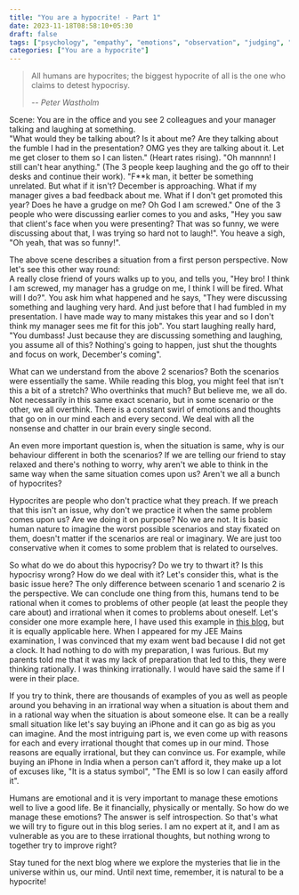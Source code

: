 ```yaml
---
title: "You are a hypocrite! - Part 1"
date: 2023-11-18T08:58:10+05:30
draft: false
tags: ["psychology", "empathy", "emotions", "observation", "judging", "rationality", "hypocrisy"]
categories: ["You are a hypocrite"]
---
```


> All humans are hypocrites; the biggest hypocrite of all is the one who claims to detest hypocrisy.
>
> -- <cite>Peter Wastholm</cite>

Scene: You are in the office and you see 2 colleagues and your manager talking and laughing at something.  
"What would they be talking about? Is it about me? Are they talking about the fumble I had in the presentation? OMG yes they are talking about it. Let me get closer to them so I can listen." (Heart rates rising). "Oh mannnn! I still can't hear anything." (The 3 people keep laughing and the go off to their desks and continue their work). "F**k man, it better be something unrelated. But what if it isn't? December is approaching. What if my manager gives a bad feedback about me. What if I don't get promoted this year? Does he have a grudge on me? Oh God I am screwed." One of the 3 people who were discussing earlier comes to you and asks, "Hey you saw that client's face when you were presenting? That was so funny, we were discussing about that, I was trying so hard not to laugh!". You heave a sigh, "Oh yeah, that was so funny!".  
  
The above scene describes a situation from a first person perspective. Now let's see this other way round:  
A really close friend of yours walks up to you, and tells you, "Hey bro! I think I am screwed, my manager has a grudge on me, I think I will be fired. What will I do?". You ask him what happened and he says, "They were discussing something and laughing very hard. And just before that I had fumbled in my presentation. I have made way to many mistakes this year and so I don't think my manager sees me fit for this job". You start laughing really hard, "You dumbass! Just because they are discussing something and laughing, you assume all of this? Nothing's going to happen, just shut the thoughts and focus on work, December's coming".  
  
What can we understand from the above 2 scenarios? Both the scenarios were essentially the same. While reading this blog, you might feel that isn't this a bit of a stretch? Who overthinks that much? But believe me, we all do. Not necessarily in this same exact scenario, but in some scenario or the other, we all overthink. There is a constant swirl of emotions and thoughts that go on in our mind each and every second. We deal with all the nonsense and chatter in our brain every single second.  
  
An even more important question is, when the situation is same, why is our behaviour different in both the scenarios? If we are telling our friend to stay relaxed and there's nothing to worry, why aren't we able to think in the same way when the same situation comes upon us? Aren't we all a bunch of hypocrites?  
  
Hypocrites are people who don't practice what they preach. If we preach that this isn't an issue, why don't we practice it when the same problem comes upon us? Are we doing it on purpose? No we are not. It is basic human nature to imagine the worst possible scenarios and stay fixated on them, doesn't matter if the scenarios are real or imaginary. We are just too conservative when it comes to some problem that is related to ourselves.  
  
So what do we do about this hypocrisy? Do we try to thwart it? Is this hypocrisy wrong? How do we deal with it? Let's consider this, what is the basic issue here? The only difference between scenario 1 and scenario 2 is the perspective. We can conclude one thing from this, humans tend to be rational when it comes to problems of other people (at least the people they care about) and irrational when it comes to problems about oneself. Let's consider one more example here, I have used this example in [this blog](/posts/the-secret-to-never-ending-happiness-2), but it is equally applicable here. When I appeared for my JEE Mains examination, I was convinced that my exam went bad because I did not get a clock. It had nothing to do with my preparation, I was furious. But my parents told me that it was my lack of preparation that led to this, they were thinking rationally. I was thinking irrationally. I would have said the same if I were in their place.  
  
If you try to think, there are thousands of examples of you as well as people around you behaving in an irrational way when a situation is about them and in a rational way when the situation is about someone else. It can be a really small situation like let's say buying an iPhone and it can go as big as you can imagine. And the most intriguing part is, we even come up with reasons for each and every irrational thought that comes up in our mind. Those reasons are equally irrational, but they can convince us. For example, while buying an iPhone in India when a person can't afford it, they make up a lot of excuses like, "It is a status symbol", "The EMI is so low I can easily afford it".  
  
Humans are emotional and it is very important to manage these emotions well to live a good life. Be it financially, physically or mentally. So how do we manage these emotions? The answer is self introspection. So that's what we will try to figure out in this blog series. I am no expert at it, and I am as vulnerable as you are to these irrational thoughts, but nothing wrong to together try to improve right?  
  
Stay tuned for the next blog where we explore the mysteries that lie in the universe within us, our mind. Until next time, remember, it is natural to be a hypocrite!  